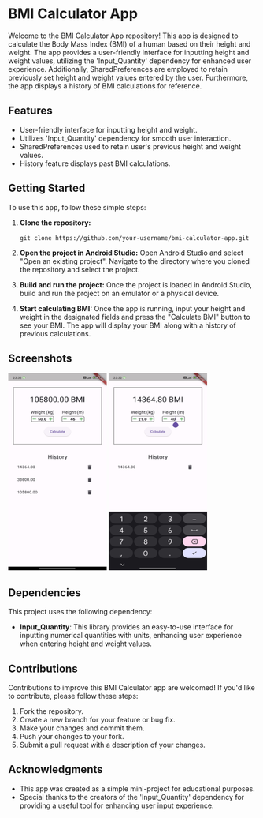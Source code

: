 # BMI Calculator App

Welcome to the BMI Calculator App repository! This app is designed to calculate the Body Mass Index (BMI) of a human based on their height and weight. The app provides a user-friendly interface for inputting height and weight values, utilizing the 'Input_Quantity' dependency for enhanced user experience. Additionally, SharedPreferences are employed to retain previously set height and weight values entered by the user. Furthermore, the app displays a history of BMI calculations for reference.

## Features

- User-friendly interface for inputting height and weight.
- Utilizes 'Input_Quantity' dependency for smooth user interaction.
- SharedPreferences used to retain user's previous height and weight values.
- History feature displays past BMI calculations.

## Getting Started

To use this app, follow these simple steps:

1. **Clone the repository:**
   ```
   git clone https://github.com/your-username/bmi-calculator-app.git
   ```

2. **Open the project in Android Studio:**
   Open Android Studio and select "Open an existing project". Navigate to the directory where you cloned the repository and select the project.

3. **Build and run the project:**
   Once the project is loaded in Android Studio, build and run the project on an emulator or a physical device.

4. **Start calculating BMI:**
   Once the app is running, input your height and weight in the designated fields and press the "Calculate BMI" button to see your BMI. The app will display your BMI along with a history of previous calculations.

## Screenshots

<img src="screenshots/screenshot1.jpg" alt="BMI Calculator App Screenshot" width="200" height="400">
<img src="screenshots/screenshot2.jpg" alt="BMI Calculator App Screenshot" width="200" height="400">


## Dependencies

This project uses the following dependency:

- **Input_Quantity**: This library provides an easy-to-use interface for inputting numerical quantities with units, enhancing user experience when entering height and weight values.

## Contributions

Contributions to improve this BMI Calculator app are welcomed! If you'd like to contribute, please follow these steps:

1. Fork the repository.
2. Create a new branch for your feature or bug fix.
3. Make your changes and commit them.
4. Push your changes to your fork.
5. Submit a pull request with a description of your changes.

## Acknowledgments

- This app was created as a simple mini-project for educational purposes.
- Special thanks to the creators of the 'Input_Quantity' dependency for providing a useful tool for enhancing user input experience.